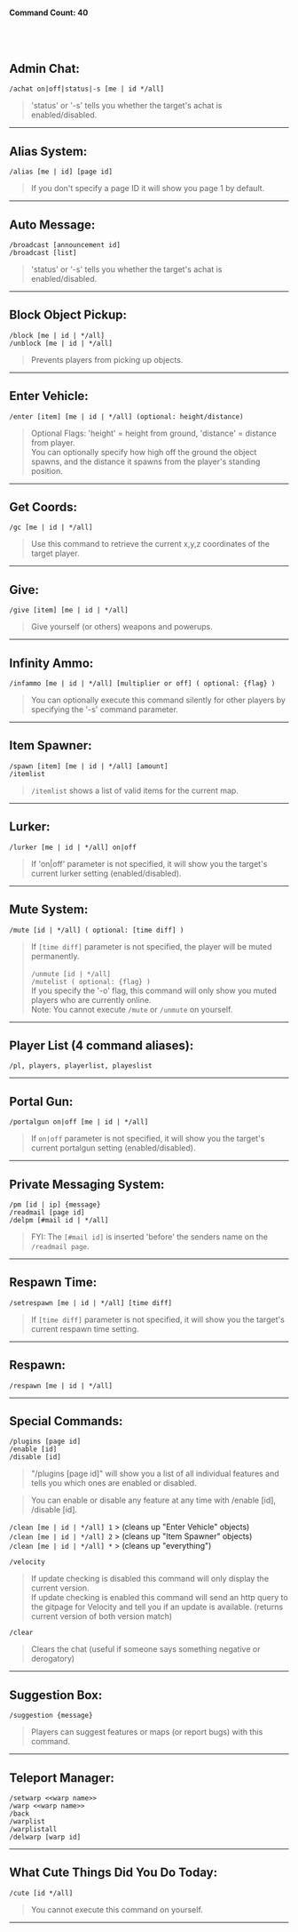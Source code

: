 #### Command Count: 40<br/><br/><br/><br/>


## Admin Chat:
`/achat on|off|status|-s [me | id */all]`
> 'status' or '-s' tells you whether the target's achat is enabled/disabled.
- - - -

## Alias System:
`/alias [me | id] [page id]`
> If you don't specify a page ID it will show you page 1 by default.
- - - -

## Auto Message:
`/broadcast [announcement id]`<br/>
`/broadcast [list]`
> 'status' or '-s' tells you whether the target's achat is enabled/disabled.
- - - -

## Block Object Pickup:
`/block [me | id | */all]`<br/>
`/unblock [me | id | */all]`
> Prevents players from picking up objects.
- - - -

## Enter Vehicle:
`/enter [item] [me | id | */all] (optional: height/distance)`
> Optional Flags: 'height' = height from ground, 'distance' = distance from player.<br/>
> You can optionally specify how high off the ground the object spawns, and the distance it spawns from the player's standing position.
- - - -

## Get Coords:
`/gc [me | id | */all]`
> Use this command to retrieve the current x,y,z coordinates of the target player.
- - - -

## Give:
`/give [item] [me | id | */all]`
> Give yourself (or others) weapons and powerups.
- - - -

## Infinity Ammo:
`/infammo [me | id | */all] [multiplier or off] ( optional: {flag} )`
> You can optionally execute this command silently for other players by specifying the '-s' command parameter.
- - - -

## Item Spawner:
`/spawn [item] [me | id | */all] [amount]`<br/>
`/itemlist`
> `/itemlist` shows a list of valid items for the current map.
- - - -

## Lurker:
`/lurker [me | id | */all] on|off`
> If 'on|off' parameter is not specified, it will show you the target's current lurker setting (enabled/disabled).
- - - -

## Mute System:
`/mute [id | */all] ( optional: [time diff] )`
> If `[time diff]` parameter is not specified, the player will be muted permanently.<br/><br/>
`/unmute [id | */all]`<br/>
`/mutelist ( optional: {flag} )`<br/>
> If you specify the '-o' flag, this command will only show you muted players who are currently online.<br/>
> Note: You cannot execute `/mute` or `/unmute` on yourself.
- - - -

## Player List (4 command aliases):
`/pl, players, playerlist, playeslist`
- - - -

## Portal Gun:
`/portalgun on|off [me | id | */all]`
> If `on|off` parameter is not specified, it will show you the target's current portalgun setting (enabled/disabled).
- - - -

## Private Messaging System:
`/pm [id | ip] {message}`<br/>
`/readmail [page id]`<br/>
`/delpm [#mail id | */all]`
> FYI: The `[#mail id]` is inserted 'before' the senders name on the `/readmail page`.
- - - -

## Respawn Time:
`/setrespawn [me | id | */all] [time diff]`
> If `[time diff]` parameter is not specified, it will show you the target's current respawn time setting.
- - - -

## Respawn:
`/respawn [me | id | */all]`
- - - -

## Special Commands:
`/plugins [page id]`<br/>
`/enable [id]`<br/>
`/disable [id]`
> "/plugins [page id]" will show you a list of all individual features and tells you which ones are enabled or disabled.

> You can enable or disable any feature at any time with /enable [id], /disable [id].

`/clean [me | id | */all] 1` > (cleans up "Enter Vehicle" objects)<br/>
`/clean [me | id | */all] 2` > (cleans up "Item Spawner" objects)<br/>
`/clean [me | id | */all] *` > (cleans up "everything")<br/>

`/velocity`
> If update checking is disabled this command will only display the current version.<br/>
> If update checking is enabled this command will send an http query to the gitpage for Velocity and tell you if an update is available. (returns current version of both version match)

`/clear`
> Clears the chat (useful if someone says something negative or derogatory)
- - - -

## Suggestion Box:
`/suggestion {message}`
> Players can suggest features or maps (or report bugs) with this command.
- - - -

## Teleport Manager:
`/setwarp <<warp name>>`<br/>
`/warp <<warp name>>`<br/>
`/back`<br/>
`/warplist`<br/>
`/warplistall`<br/>
`/delwarp [warp id]`
- - - -

## What Cute Things Did You Do Today:
`/cute [id */all]`
> You cannot execute this command on yourself.
- - - -
